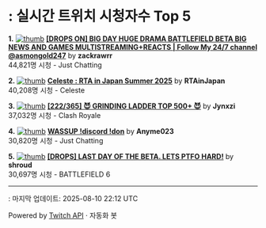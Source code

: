 # : 실시간 트위치 시청자수 Top 5

**1.** [![thumb](https://static-cdn.jtvnw.net/previews-ttv/live_user_zackrawrr-320x180.jpg)](https://twitch.tv/zackrawrr)
**[[DROPS ON] BIG DAY HUGE DRAMA BATTLEFIELD BETA BIG NEWS AND GAMES MULTISTREAMING+REACTS | Follow My 24/7 channel @asmongold247](https://twitch.tv/zackrawrr)** by **zackrawrr**<br>44,821명 시청  - Just Chatting

**2.** [![thumb](https://static-cdn.jtvnw.net/previews-ttv/live_user_rtainjapan-320x180.jpg)](https://twitch.tv/RTAinJapan)
**[Celeste : RTA in Japan Summer 2025](https://twitch.tv/RTAinJapan)** by **RTAinJapan**<br>40,208명 시청  - Celeste

**3.** [![thumb](https://static-cdn.jtvnw.net/previews-ttv/live_user_jynxzi-320x180.jpg)](https://twitch.tv/Jynxzi)
**[[222/365] 😈 GRINDING LADDER TOP 500+ 😈](https://twitch.tv/Jynxzi)** by **Jynxzi**<br>37,032명 시청  - Clash Royale

**4.** [![thumb](https://static-cdn.jtvnw.net/previews-ttv/live_user_anyme023-320x180.jpg)](https://twitch.tv/Anyme023)
**[WASSUP !discord !don](https://twitch.tv/Anyme023)** by **Anyme023**<br>30,820명 시청  - Just Chatting

**5.** [![thumb](https://static-cdn.jtvnw.net/previews-ttv/live_user_shroud-320x180.jpg)](https://twitch.tv/shroud)
**[[DROPS] LAST DAY OF THE BETA. LETS PTFO HARD!](https://twitch.tv/shroud)** by **shroud**<br>30,697명 시청  - BATTLEFIELD 6


---
: 마지막 업데이트: 2025-08-10 22:12 UTC

Powered by [Twitch API](https://dev.twitch.tv/docs/api/reference) · 자동화 봇